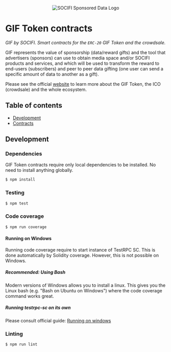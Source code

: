 <p align="center">
    <img src="docs/SOCIFI-Sponsored-Data-logo-500px.png" alt="SOCIFI Sponsored Data Logo"> 
</p>

# GIF Token contracts
_GIF by SOCIFI. Smart contracts for the `ERC-20` GIF Token and the crowdsale._

GIF represents the value of sponsorship (data/reward gifts) and the tool that
advertisers (sponsors) can use to obtain media space and/or SOCIFI products
and services, and which will be used to transform the reward to end-users
(subscribers) and peer to peer data gifting (one user can send a specific
amount of data to another as a gift).

Please see the official [website](https://gif.network/) to learn more about the
GIF Token, the ICO (crowdsale) and the whole ecosystem.

## Table of contents
* [Development](#development)
* [Contracts](/docs/Contracts.md)

## <a name="development"></a> Development

### Dependencies
GIF Token contracts require only local dependencies to be installed.
No need to install anything globally.
```bash
$ npm install
```

### Testing
```bash
$ npm test
```

### Code coverage
```bash
$ npm run coverage
```
#### Running on Windows
Running code coverage require to start instance of TestRPC SC. This is done
automatically by Solidity coverage. However, this is not possible on Windows.

##### Recommended: Using Bash
Modern versions of Windows allows you to install a linux. This gives you the
Linux bash (e.g. "Bash on Ubuntu on Windows") where the code coverage command
works great.

##### Running testrpc-sc on its own
Please consult official guide: [Running on windows](https://github.com/sc-forks/solidity-coverage/blob/master/docs/faq.md#running-on-windows)

### Linting
```bash
$ npm run lint
```
